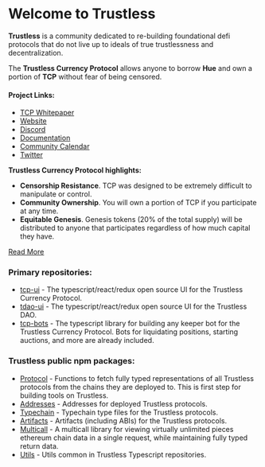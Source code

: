 # Welcome to Trustless

**Trustless** is a community dedicated to re-building foundational defi protocols that do not live up to ideals of true trustlessness and decentralization.

The **Trustless Currency Protocol** allows anyone to borrow **Hue** and own a portion of **TCP** without fear of being censored. 

#### Project Links: 

* [TCP Whitepaper](https://github.com/TrustlessFi/Whitepapers/blob/master/TCP_Whitepaper.pdf)
* [Website](https://www.trustless.fi/)
* [Discord](http://discord.gg/C2C9Q2p8bd)
* [Documentation](https://trustlessfi.notion.site/Trustless-4be753d947b040a89a46998eca90b2c9)
* [Community Calendar](https://calendar.google.com/calendar/embed?src=trustlessfi%40gmail.com)
* [Twitter](https://twitter.com/TrustlessFi)

**Trustless Currency Protocol highlights:**

- **Censorship Resistance**. TCP was designed to be extremely difficult to manipulate or control.
- **Community Ownership**. You will own a portion of TCP if you participate at any time.
- **Equitable Genesis**. Genesis tokens (20% of the total supply) will be distributed to anyone that participates regardless of how much capital they have.

[Read More](https://trustlessfi.notion.site/Trustless-4be753d947b040a89a46998eca90b2c9)

### Primary repositories: 

* [tcp-ui](https://github.com/TrustlessFi/tcp-ui) - The typescript/react/redux open source UI for the Trustless Currency Protocol.
* [tdao-ui](https://github.com/TrustlessFi/tdao-ui) - The typescript/react/redux open source UI for the Trustless DAO.
* [tcp-bots](https://github.com/TrustlessFi/tcp-bots) - The typescript library for building any keeper bot for the Trustless Currency Protocol. Bots for liquidating positions, starting auctions, and more are already included. 

### Trustless public npm packages: 

* [Protocol](https://github.com/TrustlessFi/Protocol) - Functions to fetch fully typed representations of all Trustless protocols from the chains they are deployed to. This is first step for building tools on Trustless.
* [Addresses](https://github.com/TrustlessFi/Addresses) - Addresses for deployed Trustless protocols.
* [Typechain](https://github.com/TrustlessFi/Typechain) - Typechain type files for the Trustless protocols.
* [Artifacts](https://github.com/TrustlessFi/Artifacts) - Artifacts (including ABIs) for the Trustless protocols.
* [Multicall](https://github.com/TrustlessFi/Multicall) - A multicall library for viewing virtually unlimited pieces ethereum chain data in a single request, while maintaining fully typed return data. 
* [Utils](https://github.com/TrustlessFi/Utils) - Utils common in Trustless Typescript repositories. 

